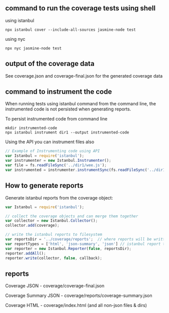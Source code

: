 ## command to run the coverage tests using shell

using istanbul 
```
npx istanbul cover --include-all-sources jasmine-node test
```

using nyc
```
npx nyc jasmine-node test
```

## output of the coverage data
See coverage.json and coverage-final.json for the generated coverage data

## command to instrument the code
When running tests using istanbul command from the command line, the instrumented code is not persisted when generating reports.

To persist instrumented code from command line
```
mkdir instrumented-code
npx istanbul instrument dir1 --output instrumented-code
```

Using the API you can instrument files also
```javascript
// Example of Instrumenting code using API
var Istanbul = require('istanbul');
var instrumenter = new Istanbul.Instrumenter();
var file = fs.readFileSync('../dir1/wee.js');
var instrumented = instrumenter.instrumentSync(fs.readFileSync('../dir1/wee.js').toString())
```

## How to generate reports

Generate istanbul reports from the coverage object:
```javascript
var Istanbul = require('istanbul');

// collect the coverage objects and can merge them together
var collector = new Istanbul.Collector(); 
collector.add(coverage);

// write the istanbul reports to filesystem
var reportsDir = '../coverage/reports';  // where reports will be written
var reportTypes = ['html', 'json-summary', 'json'] // istanbul report types desired
var reporter = new Istanbul.Reporter(false, reportsDir);
reporter.addAll(); 
reporter.write(collector, false, callback);
```

## reports

Coverage JSON - coverage/coverage-final.json

Coverage Summary JSON - coverage/reports/coverage-summary.json

Coverage HTML - coverage/index.html (and all non-json files & dirs)
